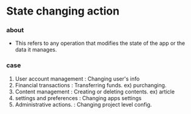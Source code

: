 # State changing action

### about

- This refers to any operation that modifies the state of the app or the data it manages.

### case

1. User account management  : Changing user's info
2. Financial transactions   : Transferring funds. ex) purchanging.
3. Content management       : Creating or deleting contents. ex) article
4. settings and preferences : Changing apps settings
5. Administrative actions.  : Changing project level config.